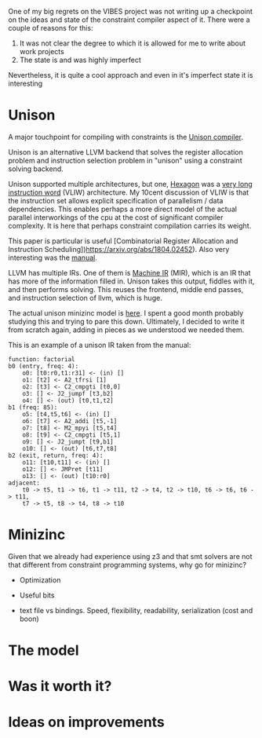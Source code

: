 
One of my big regrets on the VIBES project was not writing up a checkpoint on the ideas and state of the constraint compiler aspect of it. There were a couple of reasons for this:

1. It was not clear the degree to which it is allowed for me to write about work projects
2. The state is and was highly imperfect

Nevertheless, it is quite a cool approach and even in it's imperfect state it is interesting

# Unison

A major touchpoint for compiling with constraints is the [Unison compiler](https://unison-code.github.io/).

Unison is an alternative LLVM backend that solves the register allocation problem and instruction selection problem in "unison" using a constraint solving backend.

Unison supported multiple architectures, but one, [Hexagon](https://en.wikipedia.org/wiki/Qualcomm_Hexagon) was a [very long instruction word](https://en.wikipedia.org/wiki/Very_long_instruction_word) (VLIW) architecture. My 10cent discussion of VLIW is that the instruction set allows explicit specification of parallelism / data dependencies. This enables perhaps a more direct model of the actual parallel interworkings of the cpu at the cost of significant compiler complexity. It is here that perhaps constraint compilation carries its weight.

This paper is particular is useful [Combinatorial Register Allocation and Instruction Scheduling])<https://arxiv.org/abs/1804.02452>). Also very interesting was the [manual](https://unison-code.github.io/doc/manual.pdf).

LLVM has multiple IRs. One of them is [Machine IR](https://llvm.org/docs/MIRLangRef.html) (MIR), which is an IR that has more of the information filled in. Unison takes this output, fiddles with it, and then performs solving. This reuses the frontend, middle end passes, and instruction selection of llvm, which is huge.

The actual unison minizinc model is [here](https://github.com/unison-code/unison/blob/master/src/solvers/multi_backend/minizinc/code-generation.mzn). I spent a good month probably studying this and trying to pare this down. Ultimately, I decided to write it from scratch again, adding in pieces as we understood we needed them.

This is an example of a unison IR taken from the manual:

```
function: factorial
b0 (entry, freq: 4):
    o0: [t0:r0,t1:r31] <- (in) []
    o1: [t2] <- A2_tfrsi [1]
    o2: [t3] <- C2_cmpgti [t0,0]
    o3: [] <- J2_jumpf [t3,b2]
    o4: [] <- (out) [t0,t1,t2]
b1 (freq: 85):
    o5: [t4,t5,t6] <- (in) []
    o6: [t7] <- A2_addi [t5,-1]
    o7: [t8] <- M2_mpyi [t5,t4]
    o8: [t9] <- C2_cmpgti [t5,1]
    o9: [] <- J2_jumpt [t9,b1]
    o10: [] <- (out) [t6,t7,t8]
b2 (exit, return, freq: 4):
    o11: [t10,t11] <- (in) []
    o12: [] <- JMPret [t11]
    o13: [] <- (out) [t10:r0]
adjacent:
    t0 -> t5, t1 -> t6, t1 -> t11, t2 -> t4, t2 -> t10, t6 -> t6, t6 -> t11,
    t7 -> t5, t8 -> t4, t8 -> t10
```

# Minizinc

Given that we already had experience using z3 and that smt solvers are not that different from constraint programming systems, why go for minizinc?

- Optimization
- Useful bits

- text file vs bindings. Speed, flexibility, readability, serialization (cost and boon)

# The model

# Was it worth it?

# Ideas on improvements

